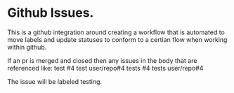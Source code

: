 # Github Issues.

This is a github integration around creating a workflow that is automated to move labels and update statuses to conform to a certian flow when working within github.


If an pr is merged and closed then any issues in the body that are referenced like:
    test #4
    test user/repo#4
    tests #4
    tests user/repo#4

The issue will be labeled testing.
